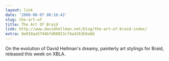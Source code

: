 ```yaml
---
layout: link
date: '2008-08-07 08:16:42'
slug: the-art-of
title: The Art Of Braid
link: http://www.davidhellman.net/blog/the-art-of-braid-index/
extra: 8e018aa5744bfd08023cf4a4263b9a8d
---
```


On the evolution of David Hellman's dreamy, painterly art stylings for Braid, released this week on XBLA.